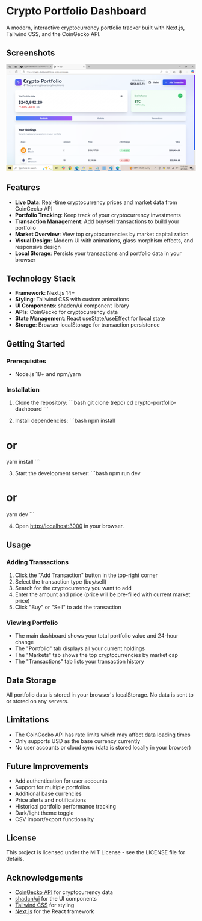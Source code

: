 # Crypto Portfolio Dashboard

A modern, interactive cryptocurrency portfolio tracker built with Next.js, Tailwind CSS, and the CoinGecko API.

## Screenshots
![Image Alt](https://github.com/DippaFudd/Crypto-dashboard/blob/ec13a3900c358b046cdb491ffa278dde33539fc1/2025-06-01%20(1).png)

## Features

- **Live Data**: Real-time cryptocurrency prices and market data from CoinGecko API
- **Portfolio Tracking**: Keep track of your cryptocurrency investments
- **Transaction Management**: Add buy/sell transactions to build your portfolio
- **Market Overview**: View top cryptocurrencies by market capitalization
- **Visual Design**: Modern UI with animations, glass morphism effects, and responsive design
- **Local Storage**: Persists your transactions and portfolio data in your browser

## Technology Stack

- **Framework**: Next.js 14+
- **Styling**: Tailwind CSS with custom animations
- **UI Components**: shadcn/ui component library
- **APIs**: CoinGecko for cryptocurrency data
- **State Management**: React useState/useEffect for local state
- **Storage**: Browser localStorage for transaction persistence

## Getting Started

### Prerequisites

- Node.js 18+ and npm/yarn

### Installation

1. Clone the repository:
\`\`\`bash
git clone (repo)
cd crypto-portfolio-dashboard
\`\`\`

2. Install dependencies:
\`\`\`bash
npm install
# or
yarn install
\`\`\`

3. Start the development server:
\`\`\`bash
npm run dev
# or
yarn dev
\`\`\`

4. Open [http://localhost:3000](http://localhost:3000) in your browser.

## Usage

### Adding Transactions

1. Click the "Add Transaction" button in the top-right corner
2. Select the transaction type (buy/sell)
3. Search for the cryptocurrency you want to add
4. Enter the amount and price (price will be pre-filled with current market price)
5. Click "Buy" or "Sell" to add the transaction

### Viewing Portfolio

- The main dashboard shows your total portfolio value and 24-hour change
- The "Portfolio" tab displays all your current holdings
- The "Markets" tab shows the top cryptocurrencies by market cap
- The "Transactions" tab lists your transaction history

## Data Storage

All portfolio data is stored in your browser's localStorage. No data is sent to or stored on any servers.

## Limitations

- The CoinGecko API has rate limits which may affect data loading times
- Only supports USD as the base currency currently
- No user accounts or cloud sync (data is stored locally in your browser)

## Future Improvements

- Add authentication for user accounts
- Support for multiple portfolios
- Additional base currencies
- Price alerts and notifications
- Historical portfolio performance tracking
- Dark/light theme toggle
- CSV import/export functionality

## License

This project is licensed under the MIT License - see the LICENSE file for details.

## Acknowledgements

- [CoinGecko API](https://www.coingecko.com/api/documentation) for cryptocurrency data
- [shadcn/ui](https://ui.shadcn.com) for the UI components
- [Tailwind CSS](https://tailwindcss.com) for styling
- [Next.js](https://nextjs.org) for the React framework
